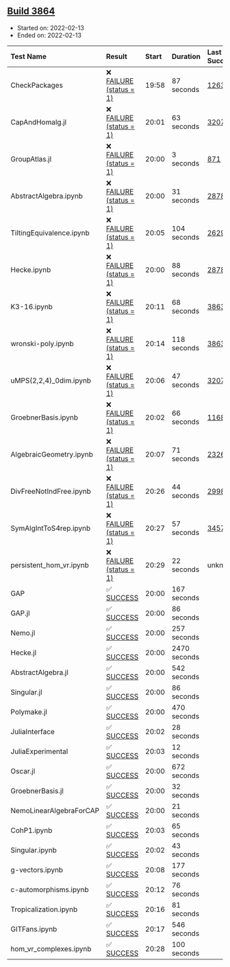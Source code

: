 ## [Build 3864](https://oscarci.mathematik.uni-kl.de/job/oscar-stable/3864/)

* Started on: 2022-02-13
* Ended on: 2022-02-13

| Test Name    | Result | Start | Duration | Last Success | First Failure |
|:-------------|:-------|:------|:---------|:-------------|:--------------|
| CheckPackages | ❌ [FAILURE (status = 1)](https://oscarci.mathematik.uni-kl.de/job/oscar-stable/3864/artifact/logs/build-3864/CheckPackages.log) | 19:58 | 87 seconds | [1263](https://oscarci.mathematik.uni-kl.de/job/oscar-stable/1263/) | [1264](https://oscarci.mathematik.uni-kl.de/job/oscar-stable/1264/) |
| CapAndHomalg.jl | ❌ [FAILURE (status = 1)](https://oscarci.mathematik.uni-kl.de/job/oscar-stable/3864/artifact/logs/build-3864/CapAndHomalg.jl.log) | 20:01 | 63 seconds | [3207](https://oscarci.mathematik.uni-kl.de/job/oscar-stable/3207/) | [3208](https://oscarci.mathematik.uni-kl.de/job/oscar-stable/3208/) |
| GroupAtlas.jl | ❌ [FAILURE (status = 1)](https://oscarci.mathematik.uni-kl.de/job/oscar-stable/3864/artifact/logs/build-3864/GroupAtlas.jl.log) | 20:00 | 3 seconds | [871](https://oscarci.mathematik.uni-kl.de/job/oscar-stable/871/) | [872](https://oscarci.mathematik.uni-kl.de/job/oscar-stable/872/) |
| AbstractAlgebra.ipynb | ❌ [FAILURE (status = 1)](https://oscarci.mathematik.uni-kl.de/job/oscar-stable/3864/artifact/logs/build-3864/AbstractAlgebra.ipynb.log) | 20:00 | 31 seconds | [2878](https://oscarci.mathematik.uni-kl.de/job/oscar-stable/2878/) | [2879](https://oscarci.mathematik.uni-kl.de/job/oscar-stable/2879/) |
| TiltingEquivalence.ipynb | ❌ [FAILURE (status = 1)](https://oscarci.mathematik.uni-kl.de/job/oscar-stable/3864/artifact/logs/build-3864/TiltingEquivalence.ipynb.log) | 20:05 | 104 seconds | [2629](https://oscarci.mathematik.uni-kl.de/job/oscar-stable/2629/) | [2630](https://oscarci.mathematik.uni-kl.de/job/oscar-stable/2630/) |
| Hecke.ipynb | ❌ [FAILURE (status = 1)](https://oscarci.mathematik.uni-kl.de/job/oscar-stable/3864/artifact/logs/build-3864/Hecke.ipynb.log) | 20:00 | 88 seconds | [2878](https://oscarci.mathematik.uni-kl.de/job/oscar-stable/2878/) | [2879](https://oscarci.mathematik.uni-kl.de/job/oscar-stable/2879/) |
| K3-16.ipynb | ❌ [FAILURE (status = 1)](https://oscarci.mathematik.uni-kl.de/job/oscar-stable/3864/artifact/logs/build-3864/K3-16.ipynb.log) | 20:11 | 68 seconds | [3863](https://oscarci.mathematik.uni-kl.de/job/oscar-stable/3863/) | [3864](https://oscarci.mathematik.uni-kl.de/job/oscar-stable/3864/) |
| wronski-poly.ipynb | ❌ [FAILURE (status = 1)](https://oscarci.mathematik.uni-kl.de/job/oscar-stable/3864/artifact/logs/build-3864/wronski-poly.ipynb.log) | 20:14 | 118 seconds | [3863](https://oscarci.mathematik.uni-kl.de/job/oscar-stable/3863/) | [3864](https://oscarci.mathematik.uni-kl.de/job/oscar-stable/3864/) |
| uMPS(2,2,4)_0dim.ipynb | ❌ [FAILURE (status = 1)](https://oscarci.mathematik.uni-kl.de/job/oscar-stable/3864/artifact/logs/build-3864/uMPS-2-2-4-_0dim.ipynb.log) | 20:06 | 47 seconds | [3207](https://oscarci.mathematik.uni-kl.de/job/oscar-stable/3207/) | [3208](https://oscarci.mathematik.uni-kl.de/job/oscar-stable/3208/) |
| GroebnerBasis.ipynb | ❌ [FAILURE (status = 1)](https://oscarci.mathematik.uni-kl.de/job/oscar-stable/3864/artifact/logs/build-3864/GroebnerBasis.ipynb.log) | 20:02 | 66 seconds | [1168](https://oscarci.mathematik.uni-kl.de/job/oscar-stable/1168/) | [1169](https://oscarci.mathematik.uni-kl.de/job/oscar-stable/1169/) |
| AlgebraicGeometry.ipynb | ❌ [FAILURE (status = 1)](https://oscarci.mathematik.uni-kl.de/job/oscar-stable/3864/artifact/logs/build-3864/AlgebraicGeometry.ipynb.log) | 20:07 | 71 seconds | [2326](https://oscarci.mathematik.uni-kl.de/job/oscar-stable/2326/) | [2327](https://oscarci.mathematik.uni-kl.de/job/oscar-stable/2327/) |
| DivFreeNotIndFree.ipynb | ❌ [FAILURE (status = 1)](https://oscarci.mathematik.uni-kl.de/job/oscar-stable/3864/artifact/logs/build-3864/DivFreeNotIndFree.ipynb.log) | 20:26 | 44 seconds | [2998](https://oscarci.mathematik.uni-kl.de/job/oscar-stable/2998/) | [2999](https://oscarci.mathematik.uni-kl.de/job/oscar-stable/2999/) |
| SymAlgIntToS4rep.ipynb | ❌ [FAILURE (status = 1)](https://oscarci.mathematik.uni-kl.de/job/oscar-stable/3864/artifact/logs/build-3864/SymAlgIntToS4rep.ipynb.log) | 20:27 | 57 seconds | [3457](https://oscarci.mathematik.uni-kl.de/job/oscar-stable/3457/) | [3458](https://oscarci.mathematik.uni-kl.de/job/oscar-stable/3458/) |
| persistent_hom_vr.ipynb | ❌ [FAILURE (status = 1)](https://oscarci.mathematik.uni-kl.de/job/oscar-stable/3864/artifact/logs/build-3864/persistent_hom_vr.ipynb.log) | 20:29 | 22 seconds | unknown | unknown |
| GAP | ✅ [SUCCESS](https://oscarci.mathematik.uni-kl.de/job/oscar-stable/3864/artifact/logs/build-3864/GAP.log) | 20:00 | 167 seconds |  |  |
| GAP.jl | ✅ [SUCCESS](https://oscarci.mathematik.uni-kl.de/job/oscar-stable/3864/artifact/logs/build-3864/GAP.jl.log) | 20:00 | 86 seconds |  |  |
| Nemo.jl | ✅ [SUCCESS](https://oscarci.mathematik.uni-kl.de/job/oscar-stable/3864/artifact/logs/build-3864/Nemo.jl.log) | 20:00 | 257 seconds |  |  |
| Hecke.jl | ✅ [SUCCESS](https://oscarci.mathematik.uni-kl.de/job/oscar-stable/3864/artifact/logs/build-3864/Hecke.jl.log) | 20:00 | 2470 seconds |  |  |
| AbstractAlgebra.jl | ✅ [SUCCESS](https://oscarci.mathematik.uni-kl.de/job/oscar-stable/3864/artifact/logs/build-3864/AbstractAlgebra.jl.log) | 20:00 | 542 seconds |  |  |
| Singular.jl | ✅ [SUCCESS](https://oscarci.mathematik.uni-kl.de/job/oscar-stable/3864/artifact/logs/build-3864/Singular.jl.log) | 20:00 | 86 seconds |  |  |
| Polymake.jl | ✅ [SUCCESS](https://oscarci.mathematik.uni-kl.de/job/oscar-stable/3864/artifact/logs/build-3864/Polymake.jl.log) | 20:00 | 470 seconds |  |  |
| JuliaInterface | ✅ [SUCCESS](https://oscarci.mathematik.uni-kl.de/job/oscar-stable/3864/artifact/logs/build-3864/JuliaInterface.log) | 20:02 | 28 seconds |  |  |
| JuliaExperimental | ✅ [SUCCESS](https://oscarci.mathematik.uni-kl.de/job/oscar-stable/3864/artifact/logs/build-3864/JuliaExperimental.log) | 20:03 | 12 seconds |  |  |
| Oscar.jl | ✅ [SUCCESS](https://oscarci.mathematik.uni-kl.de/job/oscar-stable/3864/artifact/logs/build-3864/Oscar.jl.log) | 20:00 | 672 seconds |  |  |
| GroebnerBasis.jl | ✅ [SUCCESS](https://oscarci.mathematik.uni-kl.de/job/oscar-stable/3864/artifact/logs/build-3864/GroebnerBasis.jl.log) | 20:00 | 32 seconds |  |  |
| NemoLinearAlgebraForCAP | ✅ [SUCCESS](https://oscarci.mathematik.uni-kl.de/job/oscar-stable/3864/artifact/logs/build-3864/NemoLinearAlgebraForCAP.log) | 20:00 | 21 seconds |  |  |
| CohP1.ipynb | ✅ [SUCCESS](https://oscarci.mathematik.uni-kl.de/job/oscar-stable/3864/artifact/logs/build-3864/CohP1.ipynb.log) | 20:03 | 65 seconds |  |  |
| Singular.ipynb | ✅ [SUCCESS](https://oscarci.mathematik.uni-kl.de/job/oscar-stable/3864/artifact/logs/build-3864/Singular.ipynb.log) | 20:02 | 43 seconds |  |  |
| g-vectors.ipynb | ✅ [SUCCESS](https://oscarci.mathematik.uni-kl.de/job/oscar-stable/3864/artifact/logs/build-3864/g-vectors.ipynb.log) | 20:08 | 177 seconds |  |  |
| c-automorphisms.ipynb | ✅ [SUCCESS](https://oscarci.mathematik.uni-kl.de/job/oscar-stable/3864/artifact/logs/build-3864/c-automorphisms.ipynb.log) | 20:12 | 76 seconds |  |  |
| Tropicalization.ipynb | ✅ [SUCCESS](https://oscarci.mathematik.uni-kl.de/job/oscar-stable/3864/artifact/logs/build-3864/Tropicalization.ipynb.log) | 20:16 | 81 seconds |  |  |
| GITFans.ipynb | ✅ [SUCCESS](https://oscarci.mathematik.uni-kl.de/job/oscar-stable/3864/artifact/logs/build-3864/GITFans.ipynb.log) | 20:17 | 546 seconds |  |  |
| hom_vr_complexes.ipynb | ✅ [SUCCESS](https://oscarci.mathematik.uni-kl.de/job/oscar-stable/3864/artifact/logs/build-3864/hom_vr_complexes.ipynb.log) | 20:28 | 100 seconds |  |  |
